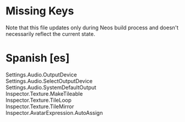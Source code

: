 # Missing Keys
Note that this file updates only during Neos build process and doesn't necessarily reflect the current state.

# Spanish [es]
Settings.Audio.OutputDevice  
Settings.Audio.SelectOutputDevice  
Settings.Audio.SystemDefaultOutput  
Inspector.Texture.MakeTileable  
Inspector.Texture.TileLoop  
Inspector.Texture.TileMirror  
Inspector.AvatarExpression.AutoAssign  

